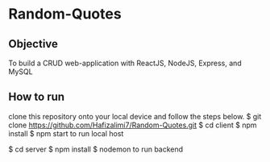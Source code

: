 # Random-Quotes

## Objective
To build a CRUD web-application with ReactJS, NodeJS, Express, and MySQL

## How to run
clone this repository onto your local device and follow the steps below.
$ git clone https://github.com/Hafizalimi7/Random-Quotes.git
$ cd client
$ npm install
$ npm start to run local host

$ cd server
$ npm install
$ nodemon to run backend